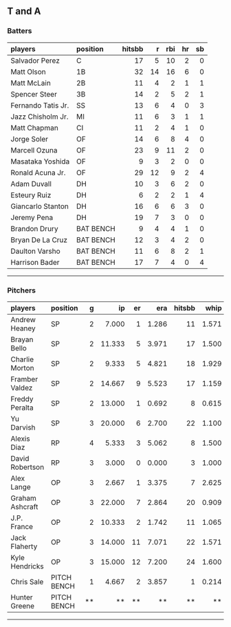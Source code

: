 ## T and A

### Batters

 
|players            |position  | hitsbb|  r| rbi| hr| sb| 
|:------------------|:---------|------:|--:|---:|--:|--:| 
|Salvador Perez     |C         |     17|  5|  10|  2|  0| 
|Matt Olson         |1B        |     32| 14|  16|  6|  0| 
|Matt McLain        |2B        |     11|  4|   2|  1|  1| 
|Spencer Steer      |3B        |     14|  2|   5|  2|  1| 
|Fernando Tatis Jr. |SS        |     13|  6|   4|  0|  3| 
|Jazz Chisholm Jr.  |MI        |     11|  6|   3|  1|  1| 
|Matt Chapman       |CI        |     11|  2|   4|  1|  0| 
|Jorge Soler        |OF        |     14|  6|   8|  4|  0| 
|Marcell Ozuna      |OF        |     23|  9|  11|  2|  0| 
|Masataka Yoshida   |OF        |      9|  3|   2|  0|  0| 
|Ronald Acuna Jr.   |OF        |     29| 12|   9|  2|  4| 
|Adam Duvall        |DH        |     10|  3|   6|  2|  0| 
|Esteury Ruiz       |DH        |      6|  2|   2|  1|  4| 
|Giancarlo Stanton  |DH        |     16|  6|   6|  3|  0| 
|Jeremy Pena        |DH        |     19|  7|   3|  0|  0| 
|Brandon Drury      |BAT BENCH |      9|  4|   4|  1|  0| 
|Bryan De La Cruz   |BAT BENCH |     12|  3|   4|  2|  0| 
|Daulton Varsho     |BAT BENCH |     11|  6|   8|  2|  1| 
|Harrison Bader     |BAT BENCH |     17|  7|   4|  0|  4| 


* * *

### Pitchers

 
|players         |position    |  g|     ip| er|   era| hitsbb|  whip| so|  w| sv| 
|:---------------|:-----------|--:|------:|--:|-----:|------:|-----:|--:|--:|--:| 
|Andrew Heaney   |SP          |  2|  7.000|  1| 1.286|     11| 1.571|  5|  1|  0| 
|Brayan Bello    |SP          |  2| 11.333|  5| 3.971|     17| 1.500|  7|  0|  0| 
|Charlie Morton  |SP          |  2|  9.333|  5| 4.821|     18| 1.929|  8|  1|  0| 
|Framber Valdez  |SP          |  2| 14.667|  9| 5.523|     17| 1.159|  7|  0|  0| 
|Freddy Peralta  |SP          |  2| 13.000|  1| 0.692|      8| 0.615| 19|  2|  0| 
|Yu Darvish      |SP          |  3| 20.000|  6| 2.700|     22| 1.100| 14|  0|  0| 
|Alexis Diaz     |RP          |  4|  5.333|  3| 5.062|      8| 1.500|  5|  1|  1| 
|David Robertson |RP          |  3|  3.000|  0| 0.000|      3| 1.000|  3|  0|  2| 
|Alex Lange      |OP          |  3|  2.667|  1| 3.375|      7| 2.625|  4|  0|  0| 
|Graham Ashcraft |OP          |  3| 22.000|  7| 2.864|     20| 0.909| 14|  0|  0| 
|J.P. France     |OP          |  2| 10.333|  2| 1.742|     11| 1.065|  9|  2|  0| 
|Jack Flaherty   |OP          |  3| 14.000| 11| 7.071|     22| 1.571| 19|  1|  0| 
|Kyle Hendricks  |OP          |  3| 15.000| 12| 7.200|     24| 1.600| 13|  0|  0| 
|Chris Sale      |PITCH BENCH |  1|  4.667|  2| 3.857|      1| 0.214|  7|  0|  0| 
|Hunter Greene   |PITCH BENCH | **|     **| **|    **|     **|    **| **| **| **| 


* * *


